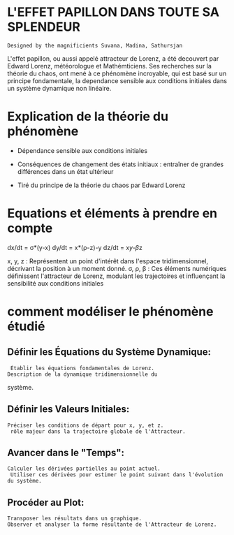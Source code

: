 # L'EFFET PAPILLON DANS TOUTE SA SPLENDEUR
    Designed by the magnificients Suvana, Madina, Sathursjan

L'effet papillon, ou aussi appelé attracteur de Lorenz, a été decouvert par Edward Lorenz, météorologue et Mathémticiens. Ses recherches sur la théorie du chaos, ont mené à ce phénomène incroyable, qui est basé sur un principe fondamentale, la dependance sensible aux conditions initiales dans un système dynamique non linéaire.

# Explication de la théorie du phénomène  
- Dépendance sensible aux conditions initiales

- Conséquences de changement des états initiaux : entraîner de grandes différences dans un état ultérieur

- Tiré du principe de la théorie du chaos par Edward Lorenz

# Equations et éléments à prendre en compte

dx/dt = σ*(y-x)
dy/dt = x*(ρ-z)-y
dz/dt = x*y-β*z

x, y, z : Représentent un point d'intérêt dans l'espace tridimensionnel, décrivant la position à un moment donné.
σ, ρ, β : Ces éléments numériques définissent l'attracteur de Lorenz, modulant les trajectoires et influençant la sensibilité aux conditions initiales

# comment modéliser le phénomène étudié 

## Définir les Équations du Système Dynamique:
     Établir les équations fondamentales de Lorenz.
    Description de la dynamique tridimensionnelle du 
système.
## Définir les Valeurs Initiales:
    Préciser les conditions de départ pour x, y, et z.
     rôle majeur dans la trajectoire globale de l'Attracteur.
## Avancer dans le "Temps":
    Calculer les dérivées partielles au point actuel.
     Utiliser ces dérivées pour estimer le point suivant dans l'évolution du système.
## Procéder au Plot:
    Transposer les résultats dans un graphique.
    Observer et analyser la forme résultante de l'Attracteur de Lorenz.
